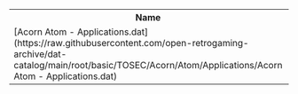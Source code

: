<table>
<tr><th>Name</th><th>Size</th></tr>
<tr><td>
[Acorn Atom - Applications.dat](https://raw.githubusercontent.com/open-retrogaming-archive/dat-catalog/main/root/basic/TOSEC/Acorn/Atom/Applications/Acorn Atom - Applications.dat)
</td><td>1703</td></tr>
</table>
